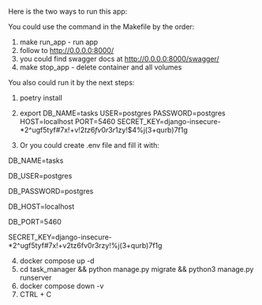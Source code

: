 Here is the two ways to run this app:


You could use the command in the Makefile by the order:
1) make run_app - run app
2) follow to http://0.0.0.0:8000/
3) you could find swagger docs at http://0.0.0.0:8000/swagger/ 
4) make stop_app - delete container and all volumes


You also could run it by the next steps:
1) poetry install 

2) export DB_NAME=tasks USER=postgres PASSWORD=postgres HOST=localhost PORT=5460 SECRET_KEY=django-insecure-*2^ugf5tyf#7x!+v$!2tz6fv0r3r$1zy!$4%j(3+qurb)7f1g

3) Or you could create .env file and fill it with:

DB_NAME=tasks

DB_USER=postgres

DB_PASSWORD=postgres

DB_HOST=localhost

DB_PORT=5460

SECRET_KEY=django-insecure-*2^ugf5tyf#7x!+v2tz6fv0r3rzy!%j(3+qurb)7f1g

4) docker compose up -d
5) cd task_manager && python manage.py migrate && python3 manage.py runserver
6) docker compose down -v
7) CTRL + C